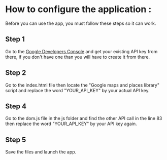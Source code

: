 # How to configure the application :

Before you can use the app, you must follow these steps so it can work.

## Step 1

Go to the [Google Developers Console](https://console.cloud.google.com) and get your existing API key from there, if you don't have one than you will have to create it from there.

## Step 2

Go to the index.html file then locate the "Google maps and places library" script and replace the word "YOUR_API_KEY" by your actual API key.

## Step 4

Go to the dom.js file in the js folder and find the other API call in the line 83 then replace the word "YOUR_API_KEY" by your API key again.

## Step 5

Save the files and launch the app.



